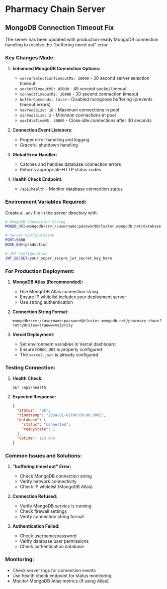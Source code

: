 # Pharmacy Chain Server

## MongoDB Connection Timeout Fix

The server has been updated with production-ready MongoDB connection handling to resolve the "buffering timed out" error.

### Key Changes Made:

1. **Enhanced MongoDB Connection Options:**

   - `serverSelectionTimeoutMS: 30000` - 30 second server selection timeout
   - `socketTimeoutMS: 45000` - 45 second socket timeout
   - `connectTimeoutMS: 30000` - 30 second connection timeout
   - `bufferCommands: false` - Disabled mongoose buffering (prevents timeout errors)
   - `maxPoolSize: 10` - Maximum connections in pool
   - `minPoolSize: 2` - Minimum connections in pool
   - `maxIdleTimeMS: 30000` - Close idle connections after 30 seconds

2. **Connection Event Listeners:**

   - Proper error handling and logging
   - Graceful shutdown handling

3. **Global Error Handler:**

   - Catches and handles database connection errors
   - Returns appropriate HTTP status codes

4. **Health Check Endpoint:**
   - `/api/health` - Monitor database connection status

### Environment Variables Required:

Create a `.env` file in the server directory with:

```bash
# MongoDB Connection String
MONGO_URI=mongodb+srv://username:password@cluster.mongodb.net/database?retryWrites=true&w=majority

# Server Configuration
PORT=5000
NODE_ENV=production

# JWT Configuration
JWT_SECRET=your_super_secure_jwt_secret_key_here
```

### For Production Deployment:

1. **MongoDB Atlas (Recommended):**

   - Use MongoDB Atlas connection string
   - Ensure IP whitelist includes your deployment server
   - Use strong authentication

2. **Connection String Format:**

   ```
   mongodb+srv://username:password@cluster.mongodb.net/pharmacy-chain?retryWrites=true&w=majority
   ```

3. **Vercel Deployment:**
   - Set environment variables in Vercel dashboard
   - Ensure `MONGO_URI` is properly configured
   - The `vercel.json` is already configured

### Testing Connection:

1. **Health Check:**

   ```
   GET /api/health
   ```

2. **Expected Response:**
   ```json
   {
     "status": "ok",
     "timestamp": "2024-01-01T00:00:00.000Z",
     "database": {
       "status": "connected",
       "readyState": 1
     },
     "uptime": 123.456
   }
   ```

### Common Issues and Solutions:

1. **"buffering timed out" Error:**

   - Check MongoDB connection string
   - Verify network connectivity
   - Check IP whitelist (MongoDB Atlas)

2. **Connection Refused:**

   - Verify MongoDB service is running
   - Check firewall settings
   - Verify connection string format

3. **Authentication Failed:**
   - Check username/password
   - Verify database user permissions
   - Check authentication database

### Monitoring:

- Check server logs for connection events
- Use health check endpoint for status monitoring
- Monitor MongoDB Atlas metrics (if using Atlas)
